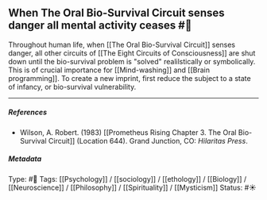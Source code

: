 ##  When The Oral Bio-Survival Circuit senses danger all mental activity ceases  #🧠 

Throughout human life, when [[The Oral Bio-Survival Circuit]] senses danger, all other circuits of [[The Eight Circuits of Consciousness]] are shut down until the bio-survival problem is "solved" realilstically or symbolically. This is of crucial importance for [[Mind-washing]] and [[Brain programming]]. To create a new imprint, first reduce the subject to a state of infancy, or bio-survival vulnerability.

___

##### References

- Wilson, A. Robert. (1983) [[Prometheus Rising Chapter 3. The Oral Bio-Survival Circuit]] (Location 644). Grand Junction, CO: _Hilaritas Press_.

##### Metadata

Type: #🔴 
Tags: [[Psychology]] / [[sociology]] / [[ethology]] / [[Biology]] / [[Neuroscience]] / [[Philosophy]] / [[Spirituality]] / [[Mysticism]] 
Status: #☀️ 